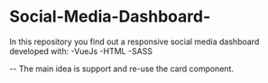 # Social-Media-Dashboard-
In this repository you find out a responsive social media dashboard developed with:
-VueJs
-HTML
-SASS

--
The main idea is support and re-use the card component.
